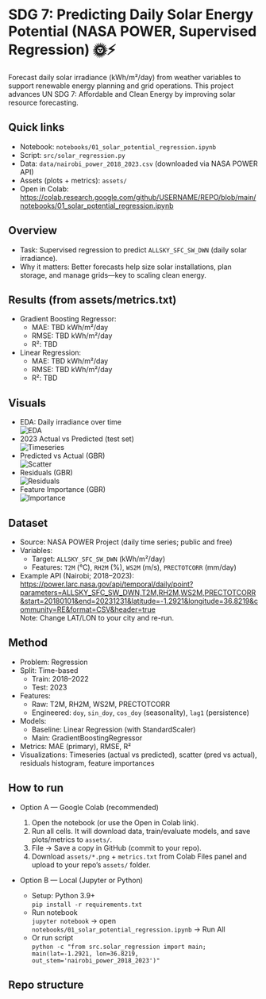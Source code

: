 # SDG 7: Predicting Daily Solar Energy Potential (NASA POWER, Supervised Regression) 🌞⚡

Forecast daily solar irradiance (kWh/m²/day) from weather variables to support renewable energy planning and grid operations. This project advances UN SDG 7: Affordable and Clean Energy by improving solar resource forecasting.

## Quick links
- Notebook: `notebooks/01_solar_potential_regression.ipynb`
- Script: `src/solar_regression.py`
- Data: `data/nairobi_power_2018_2023.csv` (downloaded via NASA POWER API)
- Assets (plots + metrics): `assets/`
- Open in Colab:
  https://colab.research.google.com/github/USERNAME/REPO/blob/main/notebooks/01_solar_potential_regression.ipynb

## Overview
- Task: Supervised regression to predict `ALLSKY_SFC_SW_DWN` (daily solar irradiance).
- Why it matters: Better forecasts help size solar installations, plan storage, and manage grids—key to scaling clean energy.

## Results (from assets/metrics.txt)
- Gradient Boosting Regressor:
  - MAE: TBD kWh/m²/day
  - RMSE: TBD kWh/m²/day
  - R²: TBD
- Linear Regression:
  - MAE: TBD kWh/m²/day
  - RMSE: TBD kWh/m²/day
  - R²: TBD

## Visuals
- EDA: Daily irradiance over time  
  ![EDA](assets/eda_irradiance_timeseries.png)
- 2023 Actual vs Predicted (test set)  
  ![Timeseries](assets/timeseries_actual_vs_pred.png)
- Predicted vs Actual (GBR)  
  ![Scatter](assets/scatter_pred_vs_actual_gbr.png)
- Residuals (GBR)  
  ![Residuals](assets/residuals_hist_gbr.png)
- Feature Importance (GBR)  
  ![Importance](assets/feature_importance_gbr.png)

## Dataset
- Source: NASA POWER Project (daily time series; public and free)
- Variables:
  - Target: `ALLSKY_SFC_SW_DWN` (kWh/m²/day)
  - Features: `T2M` (°C), `RH2M` (%), `WS2M` (m/s), `PRECTOTCORR` (mm/day)
- Example API (Nairobi; 2018–2023):  
  https://power.larc.nasa.gov/api/temporal/daily/point?parameters=ALLSKY_SFC_SW_DWN,T2M,RH2M,WS2M,PRECTOTCORR&start=20180101&end=20231231&latitude=-1.2921&longitude=36.8219&community=RE&format=CSV&header=true  
  Note: Change LAT/LON to your city and re-run.

## Method
- Problem: Regression
- Split: Time-based
  - Train: 2018–2022
  - Test: 2023
- Features:
  - Raw: T2M, RH2M, WS2M, PRECTOTCORR
  - Engineered: `doy`, `sin_doy`, `cos_doy` (seasonality), `lag1` (persistence)
- Models:
  - Baseline: Linear Regression (with StandardScaler)
  - Main: GradientBoostingRegressor
- Metrics: MAE (primary), RMSE, R²
- Visualizations: Timeseries (actual vs predicted), scatter (pred vs actual), residuals histogram, feature importances

## How to run
- Option A — Google Colab (recommended)
  1. Open the notebook (or use the Open in Colab link).
  2. Run all cells. It will download data, train/evaluate models, and save plots/metrics to `assets/`.
  3. File → Save a copy in GitHub (commit to your repo).
  4. Download `assets/*.png` + `metrics.txt` from Colab Files panel and upload to your repo’s `assets/` folder.

- Option B — Local (Jupyter or Python)
  - Setup: Python 3.9+  
    `pip install -r requirements.txt`
  - Run notebook  
    `jupyter notebook` → open `notebooks/01_solar_potential_regression.ipynb` → Run All
  - Or run script  
    `python -c "from src.solar_regression import main; main(lat=-1.2921, lon=36.8219, out_stem='nairobi_power_2018_2023')"`

## Repo structure
